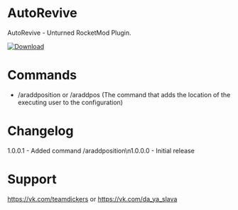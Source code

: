 # AutoRevive
AutoRevive - Unturned RocketMod Plugin.

[![Download](https://img.shields.io/badge/Download-V1.0.0.1-blue?style=for-the-badge&link=https%3A%2F%2Fgithub.com%2FTeamDickers%2FAutoRevive%2Freleases%2F)](https://github.com/TeamDickers/AutoRevive/releases)

# Commands
- /araddposition or /araddpos (The command that adds the location of the executing user to the configuration)

# Changelog
1.0.0.1 - Added command /araddposition\n1.0.0.0 - Initial release

# Support
https://vk.com/teamdickers or https://vk.com/da_ya_slava
